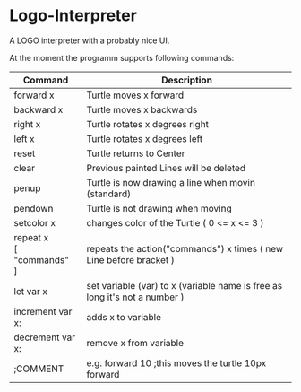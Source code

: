 Logo-Interpreter
================

A LOGO interpreter with a probably nice UI.

At the moment the programm supports following commands:

| Command            | Description                                                                |
| ------------------ | -------------------------------------------------------------------------- | 
| forward x    		   | Turtle moves x forward                                                     |
| backward x   			 | Turtle moves x backwards                                                   |
| right x 		  		 | Turtle rotates x degrees right                                             |
| left x   			  	 | Turtle rotates x degrees left                                              |
| reset    				   | Turtle returns to Center                                                   |
| clear      				 | Previous painted Lines will be deleted                                     |
| penup      				 | Turtle is now drawing a line when movin (standard)                         |
| pendown    				 | Turtle is not drawing when moving                                          |
| setcolor x   			 | changes color of the Turtle ( 0 <= x <= 3 )                                |
| repeat x<br>[<br>"commands"<br>]           | repeats the action("commands") x times ( new Line before bracket )         |
| let var x 		     | set variable (var) to x (variable name is free as long it's not a number  )|
| increment var x: 	 | adds x to variable                                                         |
| decrement var x: 	 | remove x from variable                                                     |
| ;COMMENT           | e.g. forward 10 ;this moves the turtle 10px forward                        |
